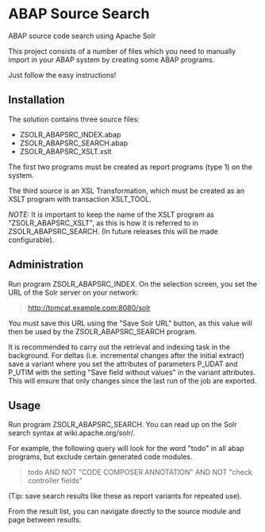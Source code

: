 ABAP Source Search
==================

ABAP source code search using Apache Solr

This project consists of a number of files which you need to manually import in your ABAP system by creating some ABAP programs.

Just follow the easy instructions!

Installation
------------

The solution contains three source files:

  * ZSOLR_ABAPSRC_INDEX.abap
  * ZSOLR_ABAPSRC_SEARCH.abap
  * ZSOLR_ABAPSRC_XSLT.xslt
  
The first two programs must be created as report programs (type 1) on the system.

The third source is an XSL Transformation, which must be created as an XSLT program with transaction XSLT_TOOL.

*NOTE:* It is important to keep the name of the XSLT program as "ZSOLR_ABAPSRC_XSLT", as this is how it is referred to in ZSOLR_ABAPSRC_SEARCH. (In future releases this will be made configurable).

Administration
--------------

Run program ZSOLR_ABAPSRC_INDEX. On the selection screen, you set the URL of the Solr server on your network:

> http://tomcat.example.com:8080/solr

You must save this URL using the "Save Solr URL" button, as this value will then be used by the ZSOLR_ABAPSRC_SEARCH program.

It is recommended to carry out the retrieval and indexing task in the background. For deltas (i.e. incremental changes after the initial extract)
save a variant where you set the attributes of parameters P_UDAT and P_UTIM with the setting "Save field without values" in the variant attributes.
This will ensure that only changes since the last run of the job are exported.

Usage
-----

Run program ZSOLR_ABAPSRC_SEARCH. You can read up on the Solr search syntax at wiki.apache.org/solr/.

For example, the following query will look for the word "todo" in all abap programs, but exclude certain generated code modules.

> todo AND NOT "CODE COMPOSER ANNOTATION" AND NOT "check controller fields"

(Tip: save search results like these as report variants for repeated use).

From the result list, you can navigate directly to the source module and page between results.